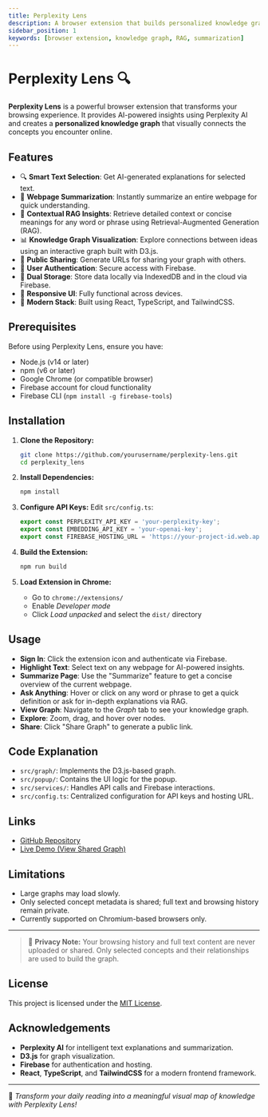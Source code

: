 ```yaml
---
title: Perplexity Lens
description: A browser extension that builds personalized knowledge graphs using Perplexity AI
sidebar_position: 1
keywords: [browser extension, knowledge graph, RAG, summarization]
---
```





# Perplexity Lens 🔍

**Perplexity Lens** is a powerful browser extension that transforms your browsing experience. It provides AI-powered insights using Perplexity AI and creates a **personalized knowledge graph** that visually connects the concepts you encounter online.

## Features

- 🔍 **Smart Text Selection**: Get AI-generated explanations for selected text.
- 📄 **Webpage Summarization**: Instantly summarize an entire webpage for quick understanding.
- 🧠 **Contextual RAG Insights**: Retrieve detailed context or concise meanings for any word or phrase using Retrieval-Augmented Generation (RAG).
- 📊 **Knowledge Graph Visualization**: Explore connections between ideas using an interactive graph built with D3.js.
- 🔗 **Public Sharing**: Generate URLs for sharing your graph with others.
- 🔐 **User Authentication**: Secure access with Firebase.
- 💾 **Dual Storage**: Store data locally via IndexedDB and in the cloud via Firebase.
- 📱 **Responsive UI**: Fully functional across devices.
- 🎨 **Modern Stack**: Built using React, TypeScript, and TailwindCSS.

## Prerequisites

Before using Perplexity Lens, ensure you have:

- Node.js (v14 or later)
- npm (v6 or later)
- Google Chrome (or compatible browser)
- Firebase account for cloud functionality
- Firebase CLI (`npm install -g firebase-tools`)

## Installation

1. **Clone the Repository:**
   ```bash
   git clone https://github.com/yourusername/perplexity-lens.git
   cd perplexity_lens
   ```

2. **Install Dependencies:**
   ```bash
   npm install
   ```

3. **Configure API Keys:**
   Edit `src/config.ts`:
   ```ts
   export const PERPLEXITY_API_KEY = 'your-perplexity-key';
   export const EMBEDDING_API_KEY = 'your-openai-key';
   export const FIREBASE_HOSTING_URL = 'https://your-project-id.web.app';
   ```

4. **Build the Extension:**
   ```bash
   npm run build
   ```

5. **Load Extension in Chrome:**
   - Go to `chrome://extensions/`
   - Enable *Developer mode*
   - Click *Load unpacked* and select the `dist/` directory

## Usage

- **Sign In**: Click the extension icon and authenticate via Firebase.
- **Highlight Text**: Select text on any webpage for AI-powered insights.
- **Summarize Page**: Use the "Summarize" feature to get a concise overview of the current webpage.
- **Ask Anything**: Hover or click on any word or phrase to get a quick definition or ask for in-depth explanations via RAG.
- **View Graph**: Navigate to the *Graph* tab to see your knowledge graph.
- **Explore**: Zoom, drag, and hover over nodes.
- **Share**: Click "Share Graph" to generate a public link.

## Code Explanation

- `src/graph/`: Implements the D3.js-based graph.
- `src/popup/`: Contains the UI logic for the popup.
- `src/services/`: Handles API calls and Firebase interactions.
- `src/config.ts`: Centralized configuration for API keys and hosting URL.

## Links

- [GitHub Repository](https://github.com/iamaayushijain/perplexity-lens)
- [Live Demo (View Shared Graph)](https://youtu.be/SCPklDuSR3U)

## Limitations

- Large graphs may load slowly.
- Only selected concept metadata is shared; full text and browsing history remain private.
- Currently supported on Chromium-based browsers only.

---

> 🔐 **Privacy Note:** Your browsing history and full text content are never uploaded or shared. Only selected concepts and their relationships are used to build the graph.

## License

This project is licensed under the [MIT License](LICENSE).

## Acknowledgements

- **Perplexity AI** for intelligent text explanations and summarization.
- **D3.js** for graph visualization.
- **Firebase** for authentication and hosting.
- **React**, **TypeScript**, and **TailwindCSS** for a modern frontend framework.

---

🚀 *Transform your daily reading into a meaningful visual map of knowledge with Perplexity Lens!*
